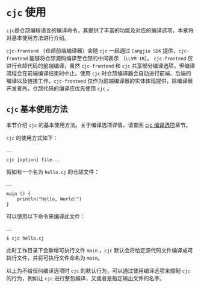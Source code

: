 
# `cjc` 使用

`cjc`是仓颉编程语言的编译命令，其提供了丰富的功能及对应的编译选项，本章将对基本使用方法进行介绍。

`cjc-frontend` （仓颉前端编译器）会随 `cjc` 一起通过 `Cangjie SDK` 提供，`cjc-frontend` 能够将仓颉源码编译至仓颉的中间表示 （`LLVM IR`）。 `cjc-frontend` 仅进行仓颉代码的前端编译，虽然 `cjc-frontend` 和 `cjc` 共享部分编译选项，但编译流程会在前端编译结束时中止。使用 `cjc` 时仓颉编译器会自动进行前端、后端的编译以及链接工作。`cjc-frontend` 仅作为前端编译器的实体体现提供，除编译器开发者外，仓颉代码的编译应优先使用 `cjc` 。

## `cjc` 基本使用方法

本节介绍 `cjc` 的基本使用方法。关于编译选项详情，请查阅 [cjc 编译选项](./user_manual/source_zh_cn/Appendix/compile_options.md)章节。

`cjc` 的使用方式如下：
    
    __
    
    cjc [option] file...

假如有一个名为 `hello.cj` 的仓颉文件：
    
    __
    
    main () {
        println("Hello, World!")
    }
    
可以使用以下命令来编译此文件：
    
    __
    
    $ cjc hello.cj
    
此时工作目录下会新增可执行文件 `main` ，`cjc` 默认会将给定源代码文件编译成可执行文件，并将可执行文件命名为 `main`。

以上为不给任何编译选项时 `cjc` 的默认行为，可以通过使用编译选项来控制 `cjc` 的行为，例如让 `cjc` 进行整包编译，又或者是指定输出文件的名字。